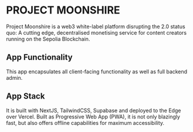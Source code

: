 # PROJECT MOONSHIRE

Project Moonshire is a web3 white-label platform disrupting the 2.0 status quo: A cutting edge, decentralised monetising service for content creators running on the Sepolia Blockchain.

## App Functionality

This app encapsulates all client-facing functionality as well as full backend admin.

## App Stack

It is built with NextJS, TailwindCSS, Supabase and deployed to the Edge over Vercel.
Built as Progressive Web App (PWA), it is not only blazingly fast, but also offers offline capabilities for maximum accessibility.
